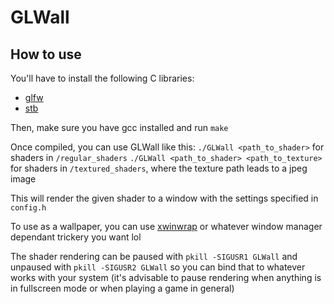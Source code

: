 # GLWall

## How to use
You'll have to install the following C libraries:
- [glfw](https://archlinux.org/packages/extra/x86_64/glfw/)
- [stb](https://archlinux.org/packages/extra/any/stb/)

Then, make sure you have gcc installed and run `make`

Once compiled, you can use GLWall like this:
`./GLWall <path_to_shader>` for shaders in `/regular_shaders`
`./GLWall <path_to_shader> <path_to_texture>` for shaders in `/textured_shaders`, where the texture path leads to a jpeg image

This will render the given shader to a window with the settings specified in `config.h`

To use as a wallpaper, you can use [xwinwrap](https://github.com/mmhobi7/xwinwrap) or whatever window manager dependant trickery you want lol

The shader rendering can be paused with `pkill -SIGUSR1 GLWall` and unpaused with `pkill -SIGUSR2 GLWall` so you can bind that to whatever works with your system (it's advisable to pause rendering when anything is in fullscreen mode or when playing a game in general)

